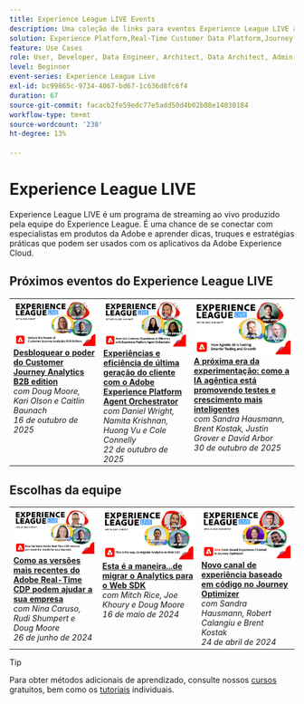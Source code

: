 ```yaml
---
title: Experience League LIVE Events
description: Uma coleção de links para eventos Experience League LIVE anteriores
solution: Experience Platform,Real-Time Customer Data Platform,Journey Optimizer,Experience Manager,Target,Audience Manager,Analytics
feature: Use Cases
role: User, Developer, Data Engineer, Architect, Data Architect, Admin, Leader
level: Beginner
event-series: Experience League Live
exl-id: bc99865c-9734-4067-bd67-1c636d8fc6f4
duration: 67
source-git-commit: facacb2fe59edc77e5add50d4b02b08e14030184
workflow-type: tm+mt
source-wordcount: '238'
ht-degree: 13%

---
```


# Experience League LIVE 

Experience League LIVE é um programa de streaming ao vivo produzido pela equipe do Experience League.  É uma chance de se conectar com especialistas em produtos da Adobe e aprender dicas, truques e estratégias práticas que podem ser usados com os aplicativos da Adobe Experience Cloud.

<div id="upcoming-events">

## Próximos eventos do Experience League LIVE

<table>
    <tr>
        <td style="vertical-align: top;"><a href="episodes/exl-live-episode-10-16-25.md">
              <img alt="Experience League LIVE 16 de outubro de 2025" src="assets/exl-live-episode-10-16-25-web-banner.png">
            </a>
            <div>
              <a href="episodes/exl-live-episode-10-16-25.md">
                <strong>Desbloquear o poder do Customer Journey Analytics B2B edition</strong>
              </a>
              <br/><em>com Doug Moore, Kari Olson e Caitlin Baunach</em>
              <br/><em>16 de outubro de 2025</em>
            </div>
        </td>
        <td style="vertical-align: top;"><a href="episodes/exl-live-episode-10-22-25.md">
              <img alt="Experience League LIVE 22 de outubro de 2025" src="episodes/assets/WebBanner-v2-Oct22-2025.jpg">
            </a>
            <div>
              <a href="episodes/exl-live-episode-10-22-25.md">
                <strong>Experiências e eficiência de última geração do cliente com o Adobe Experience Platform Agent Orchestrator</strong>
              </a>
              <br/><em>com Daniel Wright, Namita Krishnan, Huong Vu e Cole Connelly</em>
              <br/><em>22 de outubro de 2025</em>
            </div>
        </td>
         <td style="vertical-align: top;"><a href="episodes/exl-live-episode-10-30-25.md">
              <img alt="Experience League LIVE 30 de outubro de 2025" src="assets/exl-live-episode-10-30-25-web-banner.png">
            </a>
            <div>
              <a href="episodes/exl-live-episode-10-30-25.md">
                <strong>A próxima era da experimentação: como a IA agêntica está promovendo testes e crescimento mais inteligentes</strong>
              </a>
              <br/><em>com Sandra Hausmann, Brent Kostak, Justin Grover e David Arbor</em>
              <br/><em>30 de outubro de 2025</em>
            </div>
        </td>
    </tr>

</table>

</div>


<div id="recs-overview-body-1"></div>
<div id="recs-overview-body-2"></div>
<div id="recs-overview-body-3"></div>
<div id="recs-overview-body-4"></div>
<div id="recs-overview-body-5"></div>
<div id="recs-overview-body-6"></div>

<div id="past-events">


</div>

## Escolhas da equipe

<table style="max-width: 1214px;">

<tr>
  <td style="vertical-align: top;"><a href="episodes/exl-live-episode-06-26-24.md">
      <img alt="Experience League LIVE 21 de abril" src="episodes/assets/WebBanner-June26-2024.jpg">
    </a>
    <div>
      <a href="episodes/exl-live-episode-06-26-24.md">
        <strong>Como as versões mais recentes do Adobe Real-Time CDP podem ajudar a sua empresa</strong>
      </a>
      <br/><em>com Nina Caruso, Rudi Shumpert e Doug Moore</em>
      <br/><em>26 de junho de 2024</em>
    </div>
  </td>

<td style="vertical-align: top;">
    <a href="episodes/exl-live-episode-05-16-24.md">
      <img alt="Experience League LIVE ep8" src="episodes/assets/WebBanner-May16-2024.jpg">
    </a>
    <div>
      <a href="episodes/exl-live-episode-05-16-24.md"><strong>Esta é a maneira...de migrar o Analytics para o Web SDK</strong></a>
      <br/><em>com Mitch Rice, Joe Khoury e Doug Moore</em>
      <br/><em>16 de maio de 2024</em>
    </div>
  </td>

<td style="vertical-align: top;">
    <a href="episodes/exl-live-episode-05-26-22.md">
      <img alt="Experience League LIVE 26 de maio" src="episodes/assets/WebBanner-Apr24-2024.jpg">
    </a>
    <div>
      <a href="episodes/exl-live-episode-04-24-24.md">
        <strong>Novo canal de experiência baseado em código no Journey Optimizer</strong>
      </a>
      <br/><em>com Sandra Hausmann, Robert Calangiu e Brent Kostak</em>
      <br/><em>24 de abril de 2024</em>
    </div>
  </td>
  </tr>

</table>


>[!TIP]
>
>Para obter métodos adicionais de aprendizado, consulte nossos [cursos](https://experienceleague.adobe.com/?lang=pt-BR#dashboard/learning) gratuitos, bem como os [tutoriais](https://experienceleague.adobe.com/docs/home-tutorials.html?lang=pt-BR) individuais.

